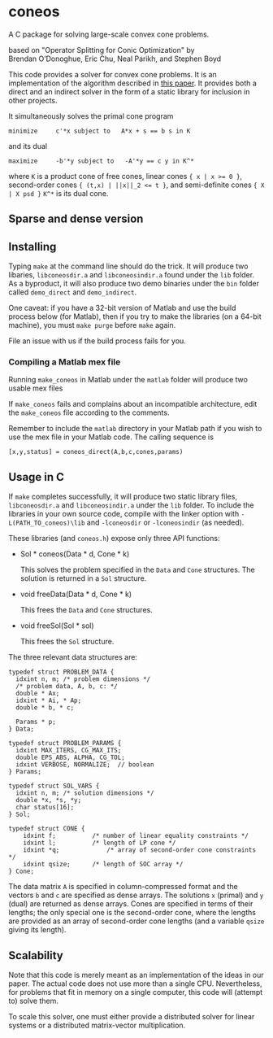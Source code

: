 coneos
============================================================ 
A C package for solving large-scale convex cone problems.

based on "Operator Splitting for Conic Optimization" by  
Brendan O’Donoghue, Eric Chu, Neal Parikh, and Stephen Boyd

This code provides a solver for convex cone problems. It is an
implementation of the algorithm described in [this
paper](http://www.stanford.edu/~boyd/). It provides both a direct and an
indirect solver in the form of a static library for inclusion in other
projects.

It simultaneously solves the primal cone program

	minimize     c'*x subject to   A*x + s == b s in K 
                 
and its dual

	maximize     -b'*y subject to   -A'*y == c y in K^* 

where `K` is a product cone of free cones, linear cones `{ x | x >= 0 }`, 
second-order cones `{ (t,x) | ||x||_2 <= t }`, and semi-definite cones `{ X | X psd }`
`K^*` is its dual cone.

Sparse and dense version
---------- 

Installing 
---------- 
Typing `make` at the command line should do the trick. It
will produce two libaries, `libconeosdir.a` and `libconeosindir.a` found under the
`lib` folder. As a byproduct, it will also produce two demo binaries under the
`bin` folder called `demo_direct` and `demo_indirect`.

One caveat: if you have a 32-bit version of Matlab and use the build process
below (for Matlab), then if you try to make the libraries (on a 64-bit
machine), you must `make purge` before `make` again.

File an issue with us if the build process fails for you.

### Compiling a Matlab mex file 
Running `make_coneos` in Matlab under the
`matlab` folder will produce two usable mex files

If `make_coneos` fails and complains about an incompatible architecture, edit the
`make_coneos` file according to the comments.

Remember to include the `matlab` directory in your Matlab path if you wish to
use the mex file in your Matlab code. The calling sequence is

	[x,y,status] = coneos_direct(A,b,c,cones,params)

Usage in C 
---------- 
If `make` completes successfully, it will produce two
static library files, `libconeosdir.a` and `libconeosindir.a` under the `lib`
folder. To include the libraries in your own source code, compile with the
linker option with `-L(PATH_TO_coneos)\lib` and `-lconeosdir` or `-lconeosindir` (as
needed).

These libraries (and `coneos.h`) expose only three API functions:

* Sol * coneos(Data \* d, Cone \* k)
    
	This solves the problem specified in the `Data` and `Cone` structures.  The
	solution is returned in a `Sol` structure.
    
* void freeData(Data \* d, Cone \* k)
    
	This frees the `Data` and `Cone` structures.
    
* void freeSol(Sol \* sol)

	This frees the `Sol` structure.
    
The three relevant data structures are:

    typedef struct PROBLEM_DATA {
      idxint n, m; /* problem dimensions */
      /* problem data, A, b, c: */
      double * Ax; 
      idxint * Ai, * Ap; 
      double * b, * c;
  
      Params * p;
    } Data;
        
    typedef struct PROBLEM_PARAMS {
      idxint MAX_ITERS, CG_MAX_ITS;
      double EPS_ABS, ALPHA, CG_TOL;
      idxint VERBOSE, NORMALIZE;  // boolean
    } Params;

    typedef struct SOL_VARS {
      idxint n, m; /* solution dimensions */
      double *x, *s, *y; 
      char status[16];
    } Sol;

    typedef struct CONE {
        idxint f;          /* number of linear equality constraints */
        idxint l;          /* length of LP cone */
        idxint *q;             /* array of second-order cone constraints */
        idxint qsize;      /* length of SOC array */
    } Cone;


The data matrix `A` is specified in column-compressed format and the vectors
`b` and `c` are specified as dense arrays. The solutions `x` (primal) and `y`
(dual) are returned as dense arrays. Cones are specified in terms of their
lengths; the only special one is the second-order cone, where the lengths are
provided as an array of second-order cone lengths (and a variable `qsize`
giving its length).


Scalability
----------- 
Note that this code is merely meant as an
implementation of the ideas in our paper. The actual code does not use more
than a single CPU. Nevertheless, for problems that fit in memory on a single
computer, this code will (attempt to) solve them.

To scale this solver, one must either provide a distributed solver for linear
systems or a distributed matrix-vector multiplication.
